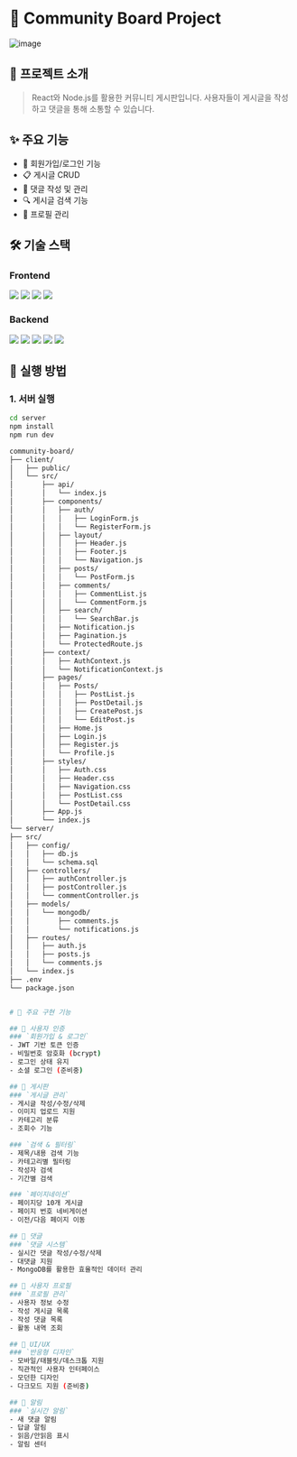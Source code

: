# 🌟 Community Board Project



![image](https://github.com/user-attachments/assets/714f76bf-d32e-42c6-9379-d7c7d02936a6)

## 📝 프로젝트 소개
> React와 Node.js를 활용한 커뮤니티 게시판입니다. 사용자들이 게시글을 작성하고 댓글을 통해 소통할 수 있습니다.

## ✨ 주요 기능
- 💫 회원가입/로그인 기능
- 📋 게시글 CRUD
- 💭 댓글 작성 및 관리
- 🔍 게시글 검색 기능
- 👤 프로필 관리

## 🛠 기술 스택

### Frontend
<img src="https://img.shields.io/badge/React-61DAFB?style=flat-square&logo=React&logoColor=black"/>
<img src="https://img.shields.io/badge/React Router-CA4245?style=flat-square&logo=React Router&logoColor=white"/>
<img src="https://img.shields.io/badge/Axios-5A29E4?style=flat-square&logo=Axios&logoColor=white"/>
<img src="https://img.shields.io/badge/Tailwind CSS-06B6D4?style=flat-square&logo=Tailwind CSS&logoColor=white"/>

### Backend
<img src="https://img.shields.io/badge/Node.js-339933?style=flat-square&logo=Node.js&logoColor=white"/>
<img src="https://img.shields.io/badge/Express-000000?style=flat-square&logo=Express&logoColor=white"/>
<img src="https://img.shields.io/badge/MySQL-4479A1?style=flat-square&logo=MySQL&logoColor=white"/>
<img src="https://img.shields.io/badge/MongoDB-47A248?style=flat-square&logo=MongoDB&logoColor=white"/>
<img src="https://img.shields.io/badge/JWT-000000?style=flat-square&logo=JSON Web Tokens&logoColor=white"/>

## 🚀 실행 방법

### 1. 서버 실행
```bash
cd server
npm install
npm run dev

community-board/
├── client/
│   ├── public/
│   └── src/
│       ├── api/
│       │   └── index.js
│       ├── components/
│       │   ├── auth/
│       │   │   ├── LoginForm.js
│       │   │   └── RegisterForm.js
│       │   ├── layout/
│       │   │   ├── Header.js
│       │   │   ├── Footer.js
│       │   │   └── Navigation.js
│       │   ├── posts/
│       │   │   └── PostForm.js
│       │   ├── comments/
│       │   │   ├── CommentList.js
│       │   │   └── CommentForm.js
│       │   ├── search/
│       │   │   └── SearchBar.js
│       │   ├── Notification.js
│       │   ├── Pagination.js
│       │   └── ProtectedRoute.js
│       ├── context/
│       │   ├── AuthContext.js
│       │   └── NotificationContext.js
│       ├── pages/
│       │   ├── Posts/
│       │   │   ├── PostList.js
│       │   │   ├── PostDetail.js
│       │   │   ├── CreatePost.js
│       │   │   └── EditPost.js
│       │   ├── Home.js
│       │   ├── Login.js
│       │   ├── Register.js
│       │   └── Profile.js
│       ├── styles/
│       │   ├── Auth.css
│       │   ├── Header.css
│       │   ├── Navigation.css
│       │   ├── PostList.css
│       │   └── PostDetail.css
│       ├── App.js
│       └── index.js
└── server/
├── src/
│   ├── config/
│   │   ├── db.js
│   │   └── schema.sql
│   ├── controllers/
│   │   ├── authController.js
│   │   ├── postController.js
│   │   └── commentController.js
│   ├── models/
│   │   └── mongodb/
│   │       ├── comments.js
│   │       └── notifications.js
│   ├── routes/
│   │   ├── auth.js
│   │   ├── posts.js
│   │   └── comments.js
│   └── index.js
├── .env
└── package.json


# 💫 주요 구현 기능

## 🔐 사용자 인증
### `회원가입 & 로그인`
- JWT 기반 토큰 인증
- 비밀번호 암호화 (bcrypt)
- 로그인 상태 유지
- 소셜 로그인 (준비중)

## 📝 게시판
### `게시글 관리`
- 게시글 작성/수정/삭제
- 이미지 업로드 지원
- 카테고리 분류
- 조회수 기능

### `검색 & 필터링`
- 제목/내용 검색 기능
- 카테고리별 필터링
- 작성자 검색
- 기간별 검색

### `페이지네이션`
- 페이지당 10개 게시글
- 페이지 번호 네비게이션
- 이전/다음 페이지 이동

## 💬 댓글
### `댓글 시스템`
- 실시간 댓글 작성/수정/삭제
- 대댓글 지원
- MongoDB를 활용한 효율적인 데이터 관리

## 👤 사용자 프로필
### `프로필 관리`
- 사용자 정보 수정
- 작성 게시글 목록
- 작성 댓글 목록
- 활동 내역 조회

## 🎨 UI/UX
### `반응형 디자인`
- 모바일/태블릿/데스크톱 지원
- 직관적인 사용자 인터페이스
- 모던한 디자인
- 다크모드 지원 (준비중)

## 🔔 알림
### `실시간 알림`
- 새 댓글 알림
- 답글 알림
- 읽음/안읽음 표시
- 알림 센터



